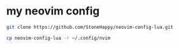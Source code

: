 # my neovim config

```bash
git clone https://github.com/StoneHappy/neovim-config-lua.git

cp neovim-config-lua -r ~/.config/nvim
```
